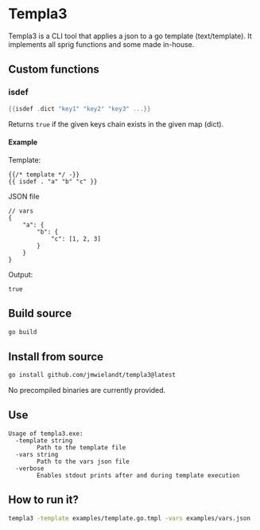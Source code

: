 # Templa3

Templa3 is a CLI tool that applies a json to a go template (text/template). It implements all sprig functions and some made in-house.

## Custom functions

### isdef 

```go
{{isdef .dict "key1" "key2" "key3" ...}}
```
Returns `true` if the given keys chain exists in the given map (dict).

#### Example
Template:
```go.tmpl
{{/* template */ -}}
{{ isdef . "a" "b" "c" }}
```
JSON file

```jsonc
// vars
{
    "a": {
        "b": {
            "c": [1, 2, 3]
        }
    }
}
```

Output:
```
true
```

## Build source

```bash
go build
```

## Install from source

```bash
go install github.com/jmwielandt/templa3@latest
```

No precompiled binaries are currently provided.

## Use
```
Usage of templa3.exe:
  -template string
        Path to the template file
  -vars string
        Path to the vars json file
  -verbose
        Enables stdout prints after and during template execution
```

## How to run it?

```bash
templa3 -template examples/template.go.tmpl -vars examples/vars.json
```